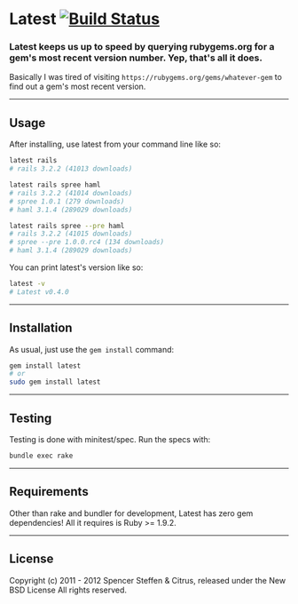 # Latest [![Build Status](https://secure.travis-ci.org/citrus/latest.png)](http://travis-ci.org/citrus/latest)

### Latest keeps us up to speed by querying rubygems.org for a gem's most recent version number. Yep, that's all it does.

Basically I was tired of visiting `https://rubygems.org/gems/whatever-gem` to find out a gem's most recent version.


------------------------------------------------------------------------------
Usage
------------------------------------------------------------------------------

After installing, use latest from your command line like so:


```bash
latest rails
# rails 3.2.2 (41013 downloads)

latest rails spree haml
# rails 3.2.2 (41014 downloads)
# spree 1.0.1 (279 downloads)
# haml 3.1.4 (289029 downloads)

latest rails spree --pre haml
# rails 3.2.2 (41015 downloads)
# spree --pre 1.0.0.rc4 (134 downloads)
# haml 3.1.4 (289029 downloads)
```

You can print latest's version like so:

```bash
latest -v
# Latest v0.4.0
```


------------------------------------------------------------------------------
Installation
------------------------------------------------------------------------------

As usual, just use the `gem install` command:

```bash
gem install latest
# or
sudo gem install latest
```


------------------------------------------------------------------------------
Testing
------------------------------------------------------------------------------

Testing is done with minitest/spec. Run the specs with:

```bash
bundle exec rake
```


------------------------------------------------------------------------------
Requirements
------------------------------------------------------------------------------

Other than rake and bundler for development, Latest has zero gem dependencies! All it requires is Ruby >= 1.9.2.


------------------------------------------------------------------------------
License
------------------------------------------------------------------------------

Copyright (c) 2011 - 2012 Spencer Steffen & Citrus, released under the New BSD License All rights reserved.
